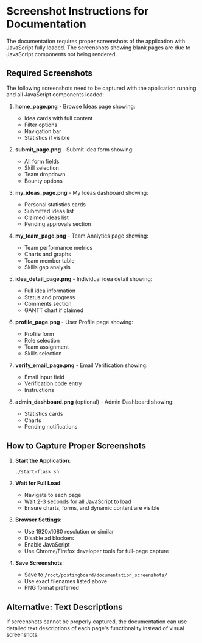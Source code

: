 # Screenshot Instructions for Documentation

The documentation requires proper screenshots of the application with JavaScript fully loaded. The screenshots showing blank pages are due to JavaScript components not being rendered.

## Required Screenshots

The following screenshots need to be captured with the application running and all JavaScript components loaded:

1. **home_page.png** - Browse Ideas page showing:
   - Idea cards with full content
   - Filter options
   - Navigation bar
   - Statistics if visible

2. **submit_page.png** - Submit Idea form showing:
   - All form fields
   - Skill selection
   - Team dropdown
   - Bounty options

3. **my_ideas_page.png** - My Ideas dashboard showing:
   - Personal statistics cards
   - Submitted ideas list
   - Claimed ideas list
   - Pending approvals section

4. **my_team_page.png** - Team Analytics page showing:
   - Team performance metrics
   - Charts and graphs
   - Team member table
   - Skills gap analysis

5. **idea_detail_page.png** - Individual idea detail showing:
   - Full idea information
   - Status and progress
   - Comments section
   - GANTT chart if claimed

6. **profile_page.png** - User Profile page showing:
   - Profile form
   - Role selection
   - Team assignment
   - Skills selection

7. **verify_email_page.png** - Email Verification showing:
   - Email input field
   - Verification code entry
   - Instructions

8. **admin_dashboard.png** (optional) - Admin Dashboard showing:
   - Statistics cards
   - Charts
   - Pending notifications

## How to Capture Proper Screenshots

1. **Start the Application**:
   ```bash
   ./start-flask.sh
   ```

2. **Wait for Full Load**:
   - Navigate to each page
   - Wait 2-3 seconds for all JavaScript to load
   - Ensure charts, forms, and dynamic content are visible

3. **Browser Settings**:
   - Use 1920x1080 resolution or similar
   - Disable ad blockers
   - Enable JavaScript
   - Use Chrome/Firefox developer tools for full-page capture

4. **Save Screenshots**:
   - Save to `/root/postingboard/documentation_screenshots/`
   - Use exact filenames listed above
   - PNG format preferred

## Alternative: Text Descriptions

If screenshots cannot be properly captured, the documentation can use detailed text descriptions of each page's functionality instead of visual screenshots.